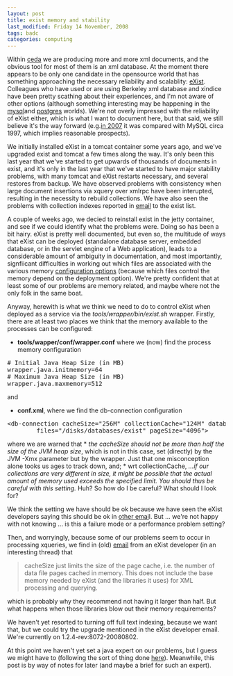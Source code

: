 ```yaml
---
layout: post
title: exist memory and stability
last_modified: Friday 14 November, 2008
tags: badc
categories: computing
---
```

Within [ceda](http://www.ceda.ac.uk) we are producing more and more xml documents, and the obvious tool for most of them is an xml database. At the moment there appears to be only
one candidate in the opensource world that has something approaching the necessary
reliability and scalablity: [eXist](http://exist-db.org/). Colleagues who have used or are using Berkeley xml database and xindice have been pretty scathing about their experiences, and I'm not aware of other options (although something interesting may be happening in the [mysql](http://www.oreillynet.com/xml/blog/2007/12/xml_moves_to_mysql.html)and [postgres](http://cafe.elharo.com/xml/the-state-of-native-xml-databases/#comment-247929) worlds). We're not overly impressed with the reliability of eXist either, which is what I want to document here, but that said, we still believe it's the way forward (e.g.[in 2007](http://cafe.elharo.com/xml/the-state-of-native-xml-databases/) it was compared with MySQL circa 1997, which implies reasonable prospects).

We initially installed eXist in a tomcat container some years ago, and we've upgraded exist and tomcat a few times along the way. It's only been this last year that we've started to get upwards of thousands of documents in exist, and it's only in the last year that we've started to have
major stability problems, with many tomcat and eXist restarts necessary, and several restores from backup. We have observed problems with consistency when large document insertions via xquery over xmlrpc have been interupted, resulting in the necessity to rebuild collections. We have also seen the problems with collection indexes reported in [email](http://exist.markmail.org/message/2wnwwdsz5xfu26i6) to the exist list.

A couple of weeks ago, we decied to reinstall exist in the jetty container, and see if we could identify what the problems were. Doing so has been a bit hairy. eXist is pretty well documented, but even so, the multitude of ways that eXist can be deployed (standalone database server, embedded database, or in the servlet engine of a Web application), leads to a considerable amount of ambiguity in documentation, and most importantly, signfiicant difficulties in working out which files are associated with the various memory [configuration options](http://exist-db.org/configuration.html) (because which files control the memory depend on the deployment option). We're pretty confident that at least some of our problems are memory related, and maybe where not the only folk in the same boat.

Anyway, herewith is what we think we need to do to control eXist when deployed as a service via the *tools/wrapper/bin/exist.sh* wrapper. Firstly, there are at least two places we think that the memory available to the processes can be configured:
* **tools/wapper/conf/wrapper.conf** where we (now) find the process memory configuration<pre>
# Initial Java Heap Size (in MB)
wrapper.java.initmemory=64
# Maximum Java Heap Size (in MB)
wrapper.java.maxmemory=512</pre> and
* **conf.xml**, where we find the db-connection configuration<pre>
&lt;db-connection cacheSize="256M" collectionCache="124M" database="native"
        files="/disks/databases/exist" pageSize="4096"&gt;</pre>
where we are warned that 
    * *the cacheSize should not be more than half the size of the
JVM heap size*, which is not in this case, set (directly) by the JVM -Xmx parameter but by the
wrapper. Just that one misconception alone tooks us ages to track down, and;
    * wrt collectionCache, *...if our collections are very different in size, it might be possible that the actual amount
of memory used exceeds the specified limit. You should thus be careful with this setting.*
Huh? So how do I be careful? What should I look for? 

We think the setting we have 
should be ok because we have seen the eXist developers saying this should be ok
in [other emai](http://exist.markmail.org/message/wf6ez3eva5z2fvdn)l. But ... we're not happy with not knowing ... is this a failure mode or a performance problem setting?

Then, and worryingly, because some of our problems seem to occur in processing xqueries, we find in (old) [email](http://markmail.org/message/vtb54545ki4rvsss) from an eXist developer (in an interesting thread) that<blockquote>cacheSize just limits the size of the page cache, i.e. the number of data file pages cached in memory. This does not include the base memory needed by eXist (and the libraries it uses) for XML processing and querying. 
</blockquote>

which is probably why they recommend not having it larger than half. But what happens when those libraries blow out their memory requirements?

We haven't yet resorted to turning off full text indexing, because we want that, but we could try the upgrade mentioned in the eXist developer email. We're currently on 1.2.4-rev:8072-20080802.

At this point we haven't yet set a java expert on our problems, but I guess we might have to (following the sort of thing done [here](http://exist.markmail.org/message/vct6erw5rho26kfy)).  Meanwhile, this post is by way of notes for later (and maybe a brief for such an expert).
